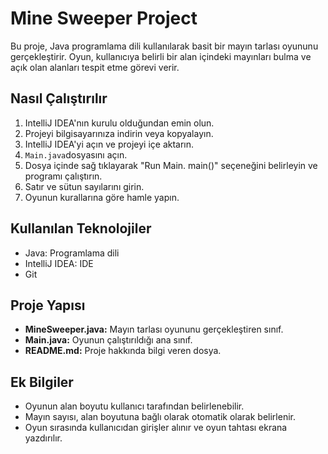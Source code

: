 # Mine Sweeper Project

Bu proje, Java programlama dili kullanılarak basit bir mayın tarlası oyununu gerçekleştirir. Oyun, kullanıcıya belirli bir alan içindeki mayınları bulma ve açık olan alanları tespit etme görevi verir.

## Nasıl Çalıştırılır

1. IntelliJ IDEA'nın kurulu olduğundan emin olun.
2. Projeyi bilgisayarınıza indirin veya kopyalayın.
3. IntelliJ IDEA'yi açın ve projeyi içe aktarın.
4. `Main.java`dosyasını açın.
5. Dosya içinde sağ tıklayarak "Run Main. main()" seçeneğini belirleyin ve programı çalıştırın.
6. Satır ve sütun sayılarını girin.
7. Oyunun kurallarına göre hamle yapın.

## Kullanılan Teknolojiler
- Java: Programlama dili
- IntelliJ IDEA: IDE 
- Git

## Proje Yapısı

- **MineSweeper.java:** Mayın tarlası oyununu gerçekleştiren sınıf.
- **Main.java:** Oyunun çalıştırıldığı ana sınıf.
- **README.md:** Proje hakkında bilgi veren dosya.

## Ek Bilgiler

- Oyunun alan boyutu kullanıcı tarafından belirlenebilir.
- Mayın sayısı, alan boyutuna bağlı olarak otomatik olarak belirlenir.
- Oyun sırasında kullanıcıdan girişler alınır ve oyun tahtası ekrana yazdırılır.
